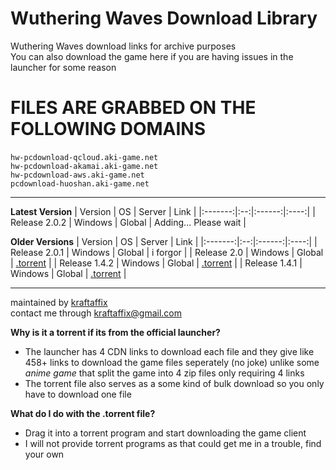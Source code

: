 # Wuthering Waves Download Library
Wuthering Waves download links for archive purposes \
You can also download the game here if you are having issues in the launcher for  some reason

# FILES ARE GRABBED ON THE FOLLOWING DOMAINS
`hw-pcdownload-qcloud.aki-game.net`‎ \
`hw-pcdownload-akamai.aki-game.net` \
`hw-pcdownload-aws.aki-game.net` \
`pcdownload-huoshan.aki-game.net`
___
**Latest Version**
| Version | OS | Server | Link |
|:-------:|:--:|:------:|:----:|
| Release 2.0.2 | Windows | Global | Adding... Please wait |

**Older Versions**
| Version | OS | Server | Link |
|:-------:|:--:|:------:|:----:|
| Release 2.0.1 | Windows | Global | i forgor |
| Release 2.0 | Windows | Global | [.torrent](https://raw.githubusercontent.com/KraftAffix/Wuthering-Waves-Download-Library/refs/heads/main/versions/release%202.0/2.0%20-%20Wuthering%20Waves%20Game.torrent) |
| Release 1.4.2 | Windows | Global | [.torrent](https://raw.githubusercontent.com/KraftAffix/Wuthering-Waves-Download-Library/refs/heads/main/versions/release%201.4/1.4.2%20-%20Wuthering%20Waves%20Game.torrent) |
| Release 1.4.1 | Windows | Global | [.torrent](https://raw.githubusercontent.com/KraftAffix/Wuthering-Waves-Download-Library/refs/heads/main/versions/release%201.4/1.4.1%20-%20Wuthering%20Waves%20Game.torrent) |
___
maintained by [kraftaffix](https://github.com/KraftAffix) \
contact me through kraftaffix@gmail.com

**Why is it a torrent if its from the official launcher?**
- The launcher has 4 CDN links to download each file and they give like 458+ links to download the game files seperately (no joke) unlike some _anime game_ that split the game into 4 zip files only requiring 4 links
- The torrent file also serves as a some kind of bulk download so you only have to download one file

**What do I do with the .torrent file?**
- Drag it into a torrent program and start downloading the game client
- I will not provide torrent programs as that could get me in a trouble, find your own
